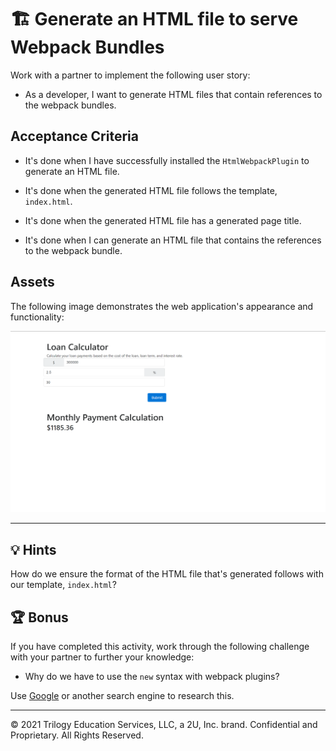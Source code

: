 # 🏗️ Generate an HTML file to serve Webpack Bundles

Work with a partner to implement the following user story:

* As a developer, I want to generate HTML files that contain references to the webpack bundles.

## Acceptance Criteria

* It's done when I have successfully installed the `HtmlWebpackPlugin` to generate an HTML file.

* It's done when the generated HTML file follows the template, `index.html`.

* It's done when the generated HTML file has a generated page title.

* It's done when I can generate an HTML file that contains the references to the webpack bundle.

## Assets

The following image demonstrates the web application's appearance and functionality:

![The output of the loan calculator with 300k loan.](./Assets/loan-calculator.png)

---

## 💡 Hints

How do we ensure the format of the HTML file that's generated follows with our template, `index.html`?

## 🏆 Bonus

If you have completed this activity, work through the following challenge with your partner to further your knowledge:

* Why do we have to use the `new` syntax with webpack plugins?

Use [Google](https://www.google.com) or another search engine to research this.

---
© 2021 Trilogy Education Services, LLC, a 2U, Inc. brand. Confidential and Proprietary. All Rights Reserved.